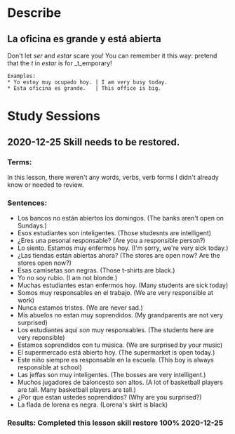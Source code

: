# Describe

## La oficina es grande y está abierta

Don't let _ser_ and _estar_  scare you! You can remember it this way: pretend that the _t_ in _estar_ is for _t_emporary! 

    Examples: 
    * Yo estoy muy ocupado hoy. | I am very busy today.
    * Esta oficina es grande.   | This office is big.


# Study Sessions 

## 2020-12-25 Skill needs to be restored. 

### Terms:
In this lesson, there weren't any words, verbs, verb forms I didn't already know or needed to review.   

### Sentences:
* Los bancos no están abiertos los domingos. (The banks aren't open on Sundays.)
* Esos estudiantes son inteligentes. (Those studesnts are intelligent)
* ¿Eres una pesonal responsable? (Are you a responsible person?)
* Lo siento.  Estamos muy enfermos hoy.  (I'm sorry, we're very sick today.)
* ¿Las tiendas están abiertas ahora? (The stores are open now?  Are the stores open now?) 
* Esas camisetas son negras.  (Those t-shirts are black.)
* Yo no soy rubio. (I am not blonde.)
* Muchas estudiantes estan enfermos hoy. (Many students are sick today)
* Somos muy responsables en el trabajo.  (We are very responsible at work)
* Nunca estamos tristes. (We are never sad.) 
* Mis abuelos no estan muy soprendidos. (My grandparents are not very surprised)
* Los estudiantes aquí _son_ muy responsables.  (The students here are very reponsible)
* Estamos soprendidos con tu música. (We are surprised by your music)
* El supermercado está abierto hoy. (The supermarket is open today.)
* Este niño siempre es responsable en la escuela. (This boy is always responsible at school)
* Las jeffas son muy inteligentes. (The bosses are very intelligent.)
* Muchos jugadores de baloncesto son altos. (A lot of basketball players are tall. Many basketball players are tall.)
* ¿Por que estan ustedes soprendidos? (Why are you surprised?)
* La flada de lorena es negra. (Lorena's skirt is black)

### Results: Completed this lesson skill restore 100% 2020-12-25
